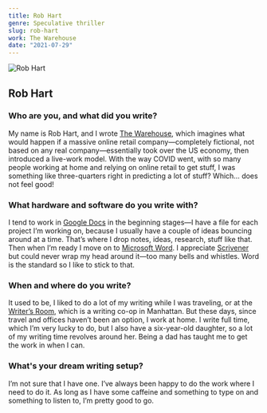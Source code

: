 ```yaml
---
title: Rob Hart
genre: Speculative thriller
slug: rob-hart
work: The Warehouse
date: "2021-07-29"
---
```


<img alt="Rob Hart" src="/interview-photos/rob-hart.jpg" class="author-image"/>

## Rob Hart

### Who are you, and what did you write?

My name is Rob Hart, and I wrote [The Warehouse](https://robwhart.com/the-warehouse/), which imagines what would happen if a massive online retail company—completely fictional, not based on any real company—essentially took over the US economy, then introduced a live-work model. With the way COVID went, with so many people working at home and relying on online retail to get stuff, I was something like three-quarters right in predicting a lot of stuff? Which… does not feel good!

### What hardware and software do you write with?

I tend to work in [Google Docs](https://docs.google.com) in the beginning stages—I have a file for each project I’m working on, because I usually have a couple of ideas bouncing around at a time. That’s where I drop notes, ideas, research, stuff like that. Then when I’m ready I move on to [Microsoft Word](https://en.wikipedia.org/wiki/Microsoft_Word). I appreciate [Scrivener](https://www.literatureandlatte.com/scrivener/overview) but could never wrap my head around it—too many bells and whistles. Word is the standard so I like to stick to that.  

### When and where do you write?

It used to be, I liked to do a lot of my writing while I was traveling, or at the [Writer’s Room](http://www.writersroom.org/), which is a writing co-op in Manhattan. But these days, since travel and offices haven’t been an option, I work at home. I write full time, which I’m very lucky to do, but I also have a six-year-old daughter, so a lot of my writing time revolves around her. Being a dad has taught me to get the work in when I can.  

### What's your dream writing setup?

I’m not sure that I have one. I’ve always been happy to do the work where I need to do it. As long as I have some caffeine and something to type on and something to listen to, I’m pretty good to go.